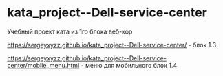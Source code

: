 # kata_project--Dell-service-center
Учебный проект ката из 1го блока веб-кор

https://sergeyxyzz.github.io/kata_project--Dell-service-center/ - блок 1.3

https://sergeyxyzz.github.io/kata_project--Dell-service-center/mobile_menu.html - меню для мобильного блок 1.4